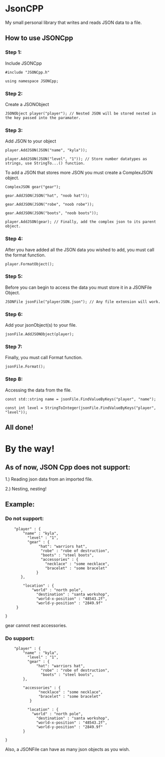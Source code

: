 # JsonCPP
My small personal library that writes and reads JSON data to a file.

## How to use JSONCpp

### Step 1:

Include JSONCpp

`#include "JSONCpp.h"`

`using namespace JSONCpp;`

### Step 2:

Create a JSONObject

`JSONObject player("player"); // Nested JSON will be stored nested in the key passed into the paramater.`


### Step 3:

Add JSON to your object

`player.AddJSON(JSON("name", "kyla"));`

`player.AddJSON(JSON("level", "1")); // Store number datatypes as strings, use StringTo...() function.`

To add a JSON that stores more JSON you must create a ComplexJSON object.

`ComplexJSON gear("gear");`

`gear.AddJSON(JSON("hat", "noob hat"));`

`gear.AddJSON(JSON("robe", "noob robe"));`

`gear.AddJSON(JSON("boots", "noob boots"));`

`player.AddJSON(gear); // Finally, add the complex json to its parent object.`

### Step 4:

After you have added all the JSON data you wished to add, you must call the format function.

`player.FormatObject();`

### Step 5:

Before you can begin to access the data you must store it in a JSONFile Object.

`JSONFile jsonFile("playerJSON.json"); // Any file extension will work.`

### Step 6:

Add your jsonObject(s) to your file.

`jsonFile.AddJSONObject(player);`

### Step 7:

Finally, you must call Format function.

`jsonFile.Format();`

### Step 8:

Accessing the data from the file.

`const std::string name = jsonFile.FindValueByKeys("player", "name");`

`const int level = StringToInteger(jsonFile.FindValueByKeys("player", "level"));`

## All done!

# By the way!

## As of now, JSON Cpp does not support:

1.) Reading json data from an imported file.

2.) Nesting, nesting! 


## Example:

### Do not support:

     	"player" : {
	        "name" : "kyla",
		      "level" : "1",
		      "gear" : {
		           "hat": "warriors hat",
			        "robe" : "robe of destruction",
			        "boots" : "steel boots",
			        "accessories" : {
			          "necklace" : "some necklace",
			  	      "bracelet" : "some bracelet"
		          }
	       },

		    "location" : {
		        "world" : "north pole",
			      "destination" : "santa workshop",
			      "world-x-position" : "48543.2f",
			      "world-y-position" : "2849.9f"
	     }
      
    }
  
   gear cannot nest accessories.
  
  ### Do support:
  
       	"player" : {
	        "name" : "kyla",
		      "level" : "1",
		      "gear" : {
		          "hat": "warriors hat",
			        "robe" : "robe of destruction",
			        "boots" : "steel boots",
	        },
        
        	"accessories" : {
			       "necklace" : "some necklace",
			  	   "bracelet" : "some bracelet"
		       }

		      "location" : {
		        "world" : "north pole",
			      "destination" : "santa workshop",
			      "world-x-position" : "48543.2f",
			      "world-y-position" : "2849.9f"
	        }
      
    }

Also, a JSONFile can have as many json objects as you wish.
